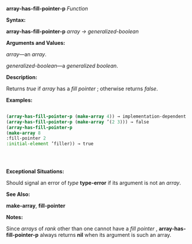 **array-has-fill-pointer-p** *Function* 



**Syntax:** 



**array-has-fill-pointer-p** *array → generalized-boolean* 



**Arguments and Values:** 



*array*—an *array*. 



*generalized-boolean*—a *generalized boolean*. 



**Description:** 



Returns *true* if *array* has a *fill pointer* ; otherwise returns *false*. 



**Examples:**
```lisp
 
(array-has-fill-pointer-p (make-array 4)) → implementation-dependent 
(array-has-fill-pointer-p (make-array ’(2 3))) → false 
(array-has-fill-pointer-p 
(make-array 8 
:fill-pointer 2 
:initial-element ’filler)) → true 

 
 

```
**Exceptional Situations:** 



Should signal an error of *type* **type-error** if its argument is not an *array*. 



**See Also:** 



**make-array**, **fill-pointer** 



**Notes:** 



Since *arrays* of *rank* other than one cannot have a *fill pointer* , **array-has-fill-pointer-p** always returns **nil** when its argument is such an array. 



